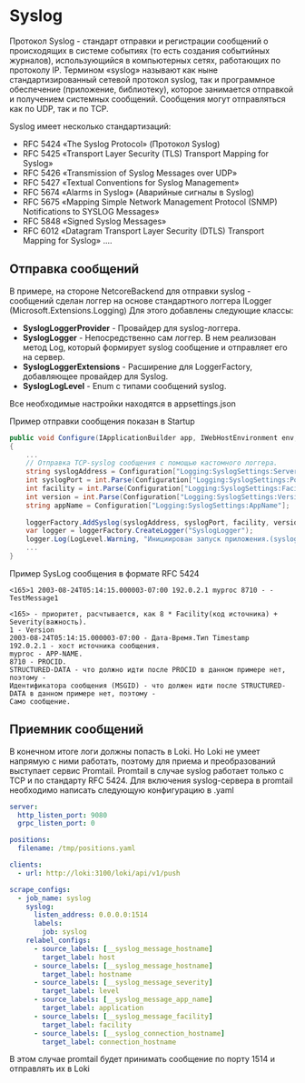 # Syslog

Протокол Syslog - стандарт отправки и регистрации сообщений о происходящих в системе событиях (то есть создания событийных журналов), использующийся в компьютерных сетях, работающих по протоколу IP. Термином «syslog» называют как ныне стандартизированный сетевой протокол syslog, так и программное обеспечение (приложение, библиотеку), которое занимается отправкой и получением системных сообщений. Сообщения могут отправляться как по UDP, так и по TCP.

Syslog имеет несколько стандартизаций:

- RFC 5424 «The Syslog Protocol» (Протокол Syslog)
- RFC 5425 «Transport Layer Security (TLS) Transport Mapping for Syslog»
- RFC 5426 «Transmission of Syslog Messages over UDP»
- RFC 5427 «Textual Conventions for Syslog Management»
- RFC 5674 «Alarms in Syslog» (Аварийные сигналы в Syslog)
- RFC 5675 «Mapping Simple Network Management Protocol (SNMP) Notifications to SYSLOG Messages»
- RFC 5848 «Signed Syslog Messages»
- RFC 6012 «Datagram Transport Layer Security (DTLS) Transport Mapping for Syslog»
....

## Отправка сообщений

В примере, на стороне NetcoreBackend для отправки syslog - сообщений сделан логгер на основе стандартного логгера ILogger (Microsoft.Extensions.Logging)
Для этого добавлены следующие классы:

- **SyslogLoggerProvider** - Провайдер для syslog-логгера.
- **SyslogLogger** - Непосредственно сам логгер. В нем реализован метод Log, который формирует syslog сообщение и отправляет его на сервер.
- **SyslogLoggerExtensions** - Расширение для LoggerFactory, добавляющее провайдер для Syslog.
- **SyslogLogLevel** - Enum с типами сообщений syslog.

Все необходимые настройки находятся в appsettings.json

Пример отправки сообщения показан в Startup

```csharp
public void Configure(IApplicationBuilder app, IWebHostEnvironment env, ILoggerFactory loggerFactory)
{
	...
	// Отправка TCP-syslog сообщения с помощью кастомного логгера.
	string syslogAddress = Configuration["Logging:SyslogSettings:Server"];
	int syslogPort = int.Parse(Configuration["Logging:SyslogSettings:Port"]);
	int facility = int.Parse(Configuration["Logging:SyslogSettings:Facility"]);
	int version = int.Parse(Configuration["Logging:SyslogSettings:Version"]);
	string appName = Configuration["Logging:SyslogSettings:AppName"];
	
	loggerFactory.AddSyslog(syslogAddress, syslogPort, facility, version, 1, appName);
	var logger = loggerFactory.CreateLogger("SyslogLogger");
	logger.Log(LogLevel.Warning, "Инициирован запуск приложения.(syslog)");
	...
}
```

Пример SysLog сообщения в формате RFC 5424

```
<165>1 2003-08-24T05:14:15.000003-07:00 192.0.2.1 myproc 8710 - - TestMessage1

<165> - приоритет, расчтывается, как 8 * Facility(код источника) + Severity(важность).
1 - Version
2003-08-24T05:14:15.000003-07:00 - Дата-Время.Тип Timestamp
192.0.2.1 - хост источника сообщения.
myproc - APP-NAME.
8710 - PROCID.
STRUCTURED-DATA - что должно идти после PROCID в данном примере нет, поэтому -
Идентификатора сообщения (MSGID) - что должен идти после STRUCTURED-DATA в данном примере нет, поэтому -
Само сообщение.
```

## Приемник сообщений

В конечном итоге логи должны попасть в Loki. Но Loki не умеет напрямую с ними работать, поэтому для приема и преобразований выступает сервис Promtail. Promtail в случае syslog работает только с TCP и по стандарту RFC 5424.
Для включения syslog-сервера в promtail необходимо написать следующую конфигурацию в .yaml

```yaml
server:
  http_listen_port: 9080
  grpc_listen_port: 0

positions:
  filename: /tmp/positions.yaml

clients:
  - url: http://loki:3100/loki/api/v1/push

scrape_configs:
  - job_name: syslog 
    syslog: 
      listen_address: 0.0.0.0:1514 
      labels: 
        job: syslog 
    relabel_configs: 
      - source_labels: [__syslog_message_hostname] 
        target_label: host 
      - source_labels: [__syslog_message_hostname] 
        target_label: hostname 
      - source_labels: [__syslog_message_severity] 
        target_label: level 
      - source_labels: [__syslog_message_app_name] 
        target_label: application 
      - source_labels: [__syslog_message_facility] 
        target_label: facility 
      - source_labels: [__syslog_connection_hostname] 
        target_label: connection_hostname
```

В этом случае promtail будет принимать сообщение по порту 1514 и отправлять их в Loki

